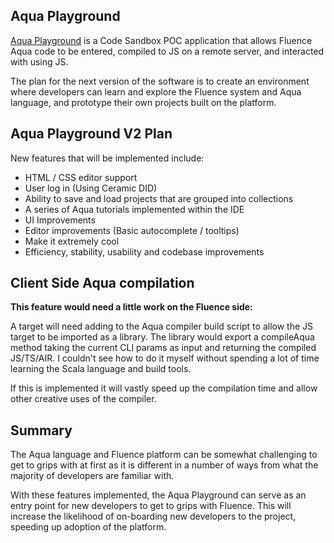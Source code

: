 ## Aqua Playground

[Aqua Playground](https://aqua-explore.web.app/) is a Code Sandbox POC application that allows Fluence Aqua code to be entered, compiled to JS on a remote server, 
and interacted with using JS.

The plan for the next version of the software is to create an environment where developers can learn and explore the Fluence system and Aqua language,
and prototype their own projects built on the platform.

## Aqua Playground V2 Plan

New features that will be implemented include:

* HTML / CSS editor support
* User log in (Using Ceramic DID)
* Ability to save and load projects that are grouped into collections
* A series of Aqua tutorials implemented within the IDE
* UI Improvements
* Editor improvements (Basic autocomplete / tooltips)
* Make it extremely cool
* Efficiency, stability, usability and codebase improvements

## Client Side Aqua compilation

**This feature would need a little work on the Fluence side:**

A target will need adding to the Aqua compiler build script to allow the JS target to be imported as a library. The library would export a compileAqua 
method taking the current CLI params as input and returning the compiled JS/TS/AIR. I couldn't see how to do it myself without spending a 
lot of time learning the Scala language and build tools.

If this is implemented it will vastly speed up the compilation time and allow other creative uses of the compiler.

## Summary

The Aqua language and Fluence platform can be somewhat challenging to get to grips with at first as it is different in a number of ways from what the
majority of developers are familiar with.

With these features implemented, the Aqua Playground can serve as an entry point for new developers to get to grips with Fluence. This will increase the 
likelihood of on-boarding new developers to the project, speeding up adoption of the platform.
